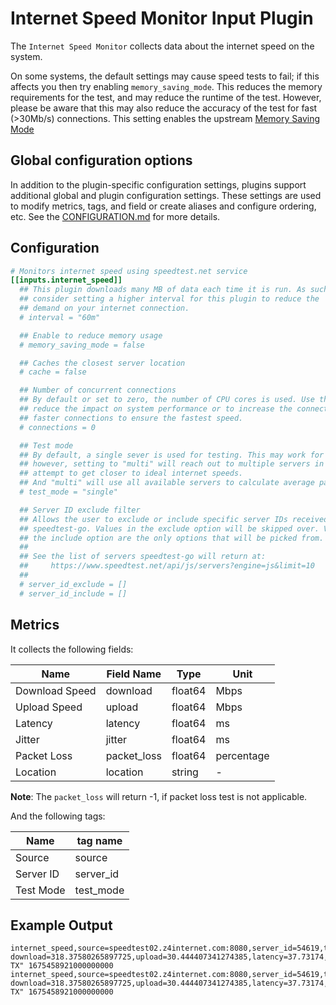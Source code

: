 # Internet Speed Monitor Input Plugin

The `Internet Speed Monitor` collects data about the internet speed on the
system.

On some systems, the default settings may cause speed tests to fail; if this
affects you then try enabling `memory_saving_mode`. This reduces the memory
requirements for the test, and may reduce the runtime of the test. However,
please be aware that this may also reduce the accuracy of the test for fast
(>30Mb/s) connections. This setting enables the upstream
[Memory Saving Mode](https://github.com/showwin/speedtest-go#memory-saving-mode)

## Global configuration options <!-- @/docs/includes/plugin_config.md -->

In addition to the plugin-specific configuration settings, plugins support
additional global and plugin configuration settings. These settings are used to
modify metrics, tags, and field or create aliases and configure ordering, etc.
See the [CONFIGURATION.md][CONFIGURATION.md] for more details.

[CONFIGURATION.md]: ../../../docs/CONFIGURATION.md#plugins

## Configuration

```toml @sample.conf
# Monitors internet speed using speedtest.net service
[[inputs.internet_speed]]
  ## This plugin downloads many MB of data each time it is run. As such
  ## consider setting a higher interval for this plugin to reduce the
  ## demand on your internet connection.
  # interval = "60m"

  ## Enable to reduce memory usage
  # memory_saving_mode = false

  ## Caches the closest server location
  # cache = false

  ## Number of concurrent connections
  ## By default or set to zero, the number of CPU cores is used. Use this to
  ## reduce the impact on system performance or to increase the connections on
  ## faster connections to ensure the fastest speed.
  # connections = 0

  ## Test mode
  ## By default, a single sever is used for testing. This may work for most,
  ## however, setting to "multi" will reach out to multiple servers in an
  ## attempt to get closer to ideal internet speeds.
  ## And "multi" will use all available servers to calculate average packet loss.
  # test_mode = "single"

  ## Server ID exclude filter
  ## Allows the user to exclude or include specific server IDs received by
  ## speedtest-go. Values in the exclude option will be skipped over. Values in
  ## the include option are the only options that will be picked from.
  ##
  ## See the list of servers speedtest-go will return at:
  ##     https://www.speedtest.net/api/js/servers?engine=js&limit=10
  ##
  # server_id_exclude = []
  # server_id_include = []
```

## Metrics

It collects the following fields:

| Name           | Field Name  | Type    | Unit       |
|----------------|-------------|---------|------------|
| Download Speed | download    | float64 | Mbps       |
| Upload Speed   | upload      | float64 | Mbps       |
| Latency        | latency     | float64 | ms         |
| Jitter         | jitter      | float64 | ms         |
| Packet Loss    | packet_loss | float64 | percentage |
| Location       | location    | string  | -          |

**Note**: The `packet_loss` will return -1, if packet loss test is not applicable.

And the following tags:

| Name      | tag name  |
|-----------|-----------|
| Source    | source    |
| Server ID | server_id |
| Test Mode | test_mode |

## Example Output

```text
internet_speed,source=speedtest02.z4internet.com:8080,server_id=54619,test_mode=single download=318.37580265897725,upload=30.444407341274385,latency=37.73174,jitter=1.99810,packet_loss=0.05377,location="Somewhere, TX" 1675458921000000000
internet_speed,source=speedtest02.z4internet.com:8080,server_id=54619,test_mode=multi download=318.37580265897725,upload=30.444407341274385,latency=37.73174,jitter=1.99810,packet_loss=-1,location="Somewhere, TX" 1675458921000000000
```
